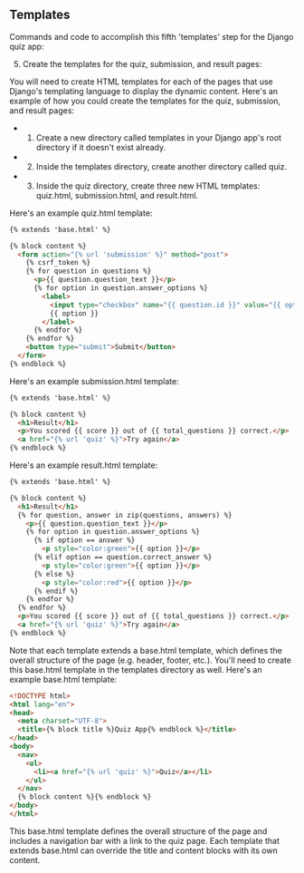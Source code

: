 ## Templates

Commands and code to accomplish this fifth 'templates' step for the Django quiz app:

5. Create the templates for the quiz, submission, and result pages:

You will need to create HTML templates for each of the pages that use Django's templating language to display the dynamic content.
Here's an example of how you could create the templates for the quiz, submission, and result pages:

- 1. Create a new directory called templates in your Django app's root directory if it doesn't exist already.
- 2. Inside the templates directory, create another directory called quiz.
- 3. Inside the quiz directory, create three new HTML templates: quiz.html, submission.html, and result.html.

Here's an example quiz.html template:

```html
{% extends 'base.html' %}

{% block content %}
  <form action="{% url 'submission' %}" method="post">
    {% csrf_token %}
    {% for question in questions %}
      <p>{{ question.question_text }}</p>
      {% for option in question.answer_options %}
        <label>
          <input type="checkbox" name="{{ question.id }}" value="{{ option }}">
          {{ option }}
        </label>
      {% endfor %}
    {% endfor %}
    <button type="submit">Submit</button>
  </form>
{% endblock %}
```
Here's an example submission.html template:

```html
{% extends 'base.html' %}

{% block content %}
  <h1>Result</h1>
  <p>You scored {{ score }} out of {{ total_questions }} correct.</p>
  <a href="{% url 'quiz' %}">Try again</a>
{% endblock %}
```
Here's an example result.html template:
```html
{% extends 'base.html' %}

{% block content %}
  <h1>Result</h1>
  {% for question, answer in zip(questions, answers) %}
    <p>{{ question.question_text }}</p>
    {% for option in question.answer_options %}
      {% if option == answer %}
        <p style="color:green">{{ option }}</p>
      {% elif option == question.correct_answer %}
        <p style="color:green">{{ option }}</p>
      {% else %}
        <p style="color:red">{{ option }}</p>
      {% endif %}
    {% endfor %}
  {% endfor %}
  <p>You scored {{ score }} out of {{ total_questions }} correct.</p>
  <a href="{% url 'quiz' %}">Try again</a>
{% endblock %}
```
Note that each template extends a base.html template, which defines the overall structure of the page (e.g. header, footer, etc.). You'll need to create this base.html template in the templates directory as well. Here's an example base.html template:

```html
<!DOCTYPE html>
<html lang="en">
<head>
  <meta charset="UTF-8">
  <title>{% block title %}Quiz App{% endblock %}</title>
</head>
<body>
  <nav>
    <ul>
      <li><a href="{% url 'quiz' %}">Quiz</a></li>
    </ul>
  </nav>
  {% block content %}{% endblock %}
</body>
</html>
```
This base.html template defines the overall structure of the page and includes a navigation bar with a link to the quiz page. Each template that extends base.html can override the title and content blocks with its own content.

